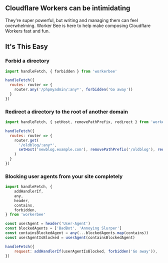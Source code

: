 ## Cloudflare Workers can be intimidating

They're super powerful, but writing and managing them can feel overwhelming.
Worker Bee is here to help make composing Cloudflare Workers fast and fun.

## It's This Easy

### Forbid a directory

```js
import handleFetch, { forbidden } from 'workerbee'

handleFetch({
  routes: router => {
    router.any('/phpmyadmin/:any*', forbidden('Go away'))
  }
})
```

### Redirect a directory to the root of another domain

```js
import handleFetch, { setHost, removePathPrefix, redirect } from 'workerbee'

handleFetch({
  routes: router => {
    router.get(
      '/oldblog/:any*',
      setHost('newblog.example.com'), removePathPrefix('/oldblog'), redirect(301)
    )
  }
})
```

### Blocking user agents from your site completely

```js
import handleFetch, {
	addHandlerIf,
	any,
	header,
	contains,
	forbidden,
} from 'workerbee'

const userAgent = header('User-Agent')
const blockedAgents = ['BadBot', 'Annoying Slurper']
const containsBlockedAgent = any(...blockedAgents.map(contains))
const userAgentIsBlocked = userAgent(containsBlockedAgent)

handleFetch({
	request: addHandlerIf(userAgentIsBlocked, forbidden('Go away')),
})
```
